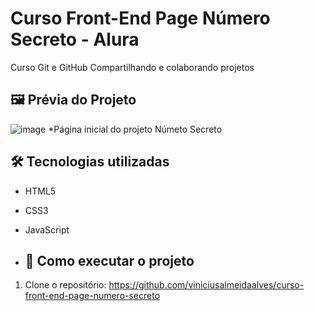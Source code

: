 # Curso Front-End Page Número Secreto - Alura

Curso Git e GitHub 
Compartilhando e colaborando projetos

## 🖼 Prévia do Projeto

![image](https://github.com/user-attachments/assets/208b8827-d288-43ec-bb6e-c0e124e39b78)
*Página inicial do projeto Númeto Secreto

## 🛠 Tecnologias utilizadas

- HTML5
- CSS3
- JavaScript

- ## 🚀 Como executar o projeto

1. Clone o repositório: https://github.com/viniciusalmeidaalves/curso-front-end-page-numero-secreto
